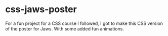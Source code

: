 # css-jaws-poster
For a fun project for a CSS course I followed, I got to make this CSS version of the poster for Jaws. With some added fun animations.
